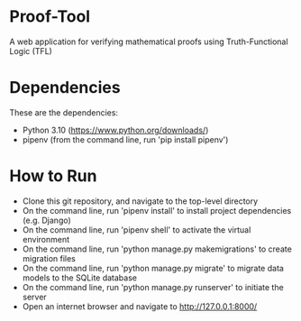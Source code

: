 # Proof-Tool
A web application for verifying mathematical proofs using Truth-Functional Logic (TFL)

# Dependencies
These are the dependencies:
- Python 3.10 (https://www.python.org/downloads/)
- pipenv (from the command line, run 'pip install pipenv')

# How to Run
- Clone this git repository, and navigate to the top-level directory
- On the command line, run 'pipenv install' to install project dependencies (e.g. Django)
- On the command line, run 'pipenv shell' to activate the virtual environment
- On the command line, run 'python manage.py makemigrations' to create migration files
- On the command line, run 'python manage.py migrate' to migrate data models to the SQLite database
- On the command line, run 'python manage.py runserver' to initiate the server
- Open an internet browser and navigate to http://127.0.0.1:8000/
